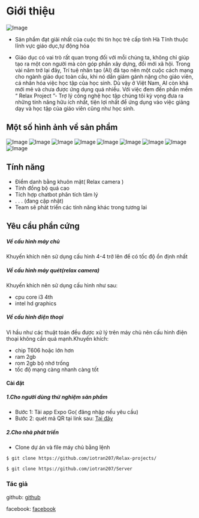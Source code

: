# Giới thiệu

![Image](https://github.com/iotran207/Relax-projects/blob/master/Screens/Setting/logo-full.png?raw=true)

- Sản phẩm đạt giải nhất của cuộc thi tin học trẻ cấp tỉnh Hà Tĩnh thuộc lĩnh vực giáo dục,tự động hóa

- Giáo dục có vai trò rất quan trọng đối với mỗi chúng ta, không chỉ giúp tạo ra một con người mà còn góp phần xây dựng, đổi mới xã hội. Trong vài năm trở lại đây, Trí tuệ nhân tạo (AI) đã tạo nên một cuộc cách mạng cho ngành giáo dục toàn cầu, khi nó dần giảm gánh nặng cho giáo viên, cá nhân hóa việc học tập của học sinh. Dù vậy ở Việt Nam, AI còn khá mới mẻ và chưa được ứng dụng quá nhiều. Với việc đem đến phần mềm “ Relax Project ”- Trợ lý công nghệ học tập chúng tôi kỳ vọng đưa ra những tính năng hữu ích nhất, tiện lợi nhất để ứng dụng vào việc giảng dạy và học tập của giáo viên cũng như học sinh.

## Một số hình ảnh về sản phẩm

![Image](https://github.com/iotran207/Relax-projects/blob/master/Image/1.jpg?raw=true)
![Image](https://github.com/iotran207/Relax-projects/blob/master/Image/9.jpg?raw=true)
![Image](https://github.com/iotran207/Relax-projects/blob/master/Image/6.jpg?raw=true)
![Image](https://github.com/iotran207/Relax-projects/blob/master/Image/7.jpg?raw=true)
![Image](https://github.com/iotran207/Relax-projects/blob/master/Image/8.jpg?raw=true)
![Image](https://github.com/iotran207/Relax-projects/blob/master/Image/2.jpg?raw=true)
![Image](https://github.com/iotran207/Relax-projects/blob/master/Image/3.jpg?raw=true)
![Image](https://github.com/iotran207/Relax-projects/blob/master/Image/4.jpg?raw=true)
![Image](https://github.com/iotran207/Relax-projects/blob/master/Image/5.jpg?raw=true)


## Tính năng
- Điểm danh bằng khuôn mặt( Relax camera )
- Tính đồng bộ quá cao
- Tích hợp chatbot phân tích tâm lý 
- . . . (đang cập nhật)
- Team sẽ phát triển các tính năng khác trong tương lai

## Yêu cầu phần cứng
##### Về cấu hình máy chủ
Khuyến khích nên sử dụng cấu hình 4-4 trở lên để có tốc độ ổn định nhất
##### Về cấu hình máy quét(relax camera)
Khuyến khích nên sử dụng cấu hình như sau:
- cpu core i3 4th
- intel hd graphics

##### Về cấu hình điện thoại
Vì hầu như các thuật toán đều được xử lý trên máy chủ nên cấu hình điện thoại không cần quá mạnh.Khuyến khích:
- chip T606 hoặc lớn hơn
- ram 2gb
- rom 2gb bộ nhớ trống
- tốc độ mạng càng nhanh càng tốt

#### Cài đặt
<h5>
1.Cho người dùng thử nghiệm sản phẩm
</h5>

- Bước 1: Tải app Expo Go( đăng nhập nếu yêu cầu)
- Bước 2: quét mã QR tại link sau: 
[Tại đây](https://tinyurl.com/2oscopyw)

<h5>
2.Cho nhà phát triển
</h5>

- Clone dự án và file máy chủ bằng lệnh

`$ git clone https://github.com/iotran207/Relax-projects/`

`$ git clone https://github.com/iotran207/Server`

### Tác giả
github: [github](https://github.com/iotran207)

facebook: [facebook](https://www.facebook.com/letranhoanglanvn)






